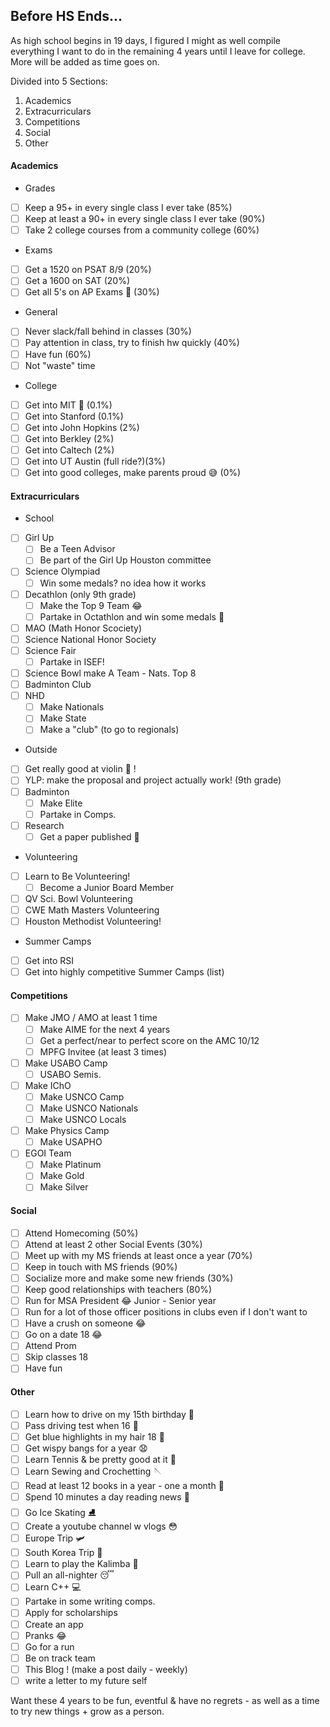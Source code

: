 ## Before HS Ends...
As high school begins in 19 days, I figured I might as well compile everything I want to do in the remaining 4 years until I leave for college. More will be added as time goes on.

Divided into 5 Sections:
1. Academics 
2. Extracurriculars
3. Competitions
4. Social
5. Other

#### Academics
* Grades
- [ ] Keep a 95+ in every single class I ever take (85%)
- [ ] Keep at least a 90+ in every single class I ever take (90%)
- [ ] Take 2 college courses from a community college (60%)
* Exams
- [ ] Get a 1520 on PSAT 8/9 (20%)
- [ ] Get a 1600 on SAT (20%)
- [ ] Get all 5's on AP Exams 💪 (30%)
* General
- [ ] Never slack/fall behind in classes (30%)
- [ ] Pay attention in class, try to finish hw quickly (40%)
- [ ] Have fun (60%)
- [ ] Not "waste" time
* College
- [ ] Get into MIT 💌 (0.1%)
- [ ] Get into Stanford (0.1%)
- [ ] Get into John Hopkins (2%)
- [ ] Get into Berkley (2%)
- [ ] Get into Caltech (2%)
- [ ] Get into UT Austin (full ride?)(3%)
- [ ] Get into good colleges, make parents proud 😅 (0%)

#### Extracurriculars
* School
- [ ] Girl Up
   - [ ] Be a Teen Advisor
   - [ ] Be part of the Girl Up Houston committee 
- [ ] Science Olympiad
   - [ ] Win some medals? no idea how it works
- [ ] Decathlon (only 9th grade)
   - [ ] Make the Top 9 Team 😂
   - [ ] Partake in Octathlon and win some medals 💪
- [ ] MAO (Math Honor Scociety)
- [ ] Science National Honor Society
- [ ] Science Fair
   - [ ] Partake in ISEF! 
- [ ] Science Bowl make A Team - Nats. Top 8
- [ ] Badminton Club
- [ ] NHD 
   - [ ] Make Nationals
   - [ ] Make State
   - [ ] Make a "club" (to go to regionals)
  
* Outside 
- [ ] Get really good at violin 🎻 !
- [ ] YLP: make the proposal and project actually work! (9th grade)
- [ ] Badminton
   - [ ] Make Elite
   - [ ] Partake in Comps.
- [ ] Research 
   - [ ] Get a paper published 🙂

* Volunteering
- [ ] Learn to Be Volunteering! 
   - [ ] Become a Junior Board Member
- [ ] QV Sci. Bowl Volunteering
- [ ] CWE Math Masters Volunteering
- [ ] Houston Methodist Volunteering!

* Summer Camps
- [ ] Get into RSI  
- [ ] Get into highly competitive Summer Camps (list)

#### Competitions 
- [ ] Make JMO / AMO at least 1 time 
  - [ ] Make AIME for the next 4 years
  - [ ] Get a perfect/near to perfect score on the AMC 10/12 
  - [ ] MPFG Invitee (at least 3 times)
- [ ] Make USABO Camp
  - [ ] USABO Semis. 
- [ ] Make IChO
  - [ ] Make USNCO Camp
  - [ ] Make USNCO Nationals 
  - [ ] Make USNCO Locals
- [ ] Make Physics Camp
  - [ ] Make USAPHO 
- [ ] EGOI Team
  - [ ] Make Platinum
  - [ ] Make Gold
  - [ ] Make Silver

#### Social
- [ ] Attend Homecoming (50%)
- [ ] Attend at least 2 other Social Events (30%)
- [ ] Meet up with my MS friends at least once a year (70%)
- [ ] Keep in touch with MS friends (90%)
- [ ] Socialize more and make some new friends (30%)
- [ ] Keep good relationships with teachers (80%)
- [ ] Run for MSA President 😂 Junior - Senior year
- [ ] Run for a lot of those officer positions in clubs even if I don't want to
- [ ] Have a crush on someone 😂
- [ ] Go on a date 18 😂
- [ ] Attend Prom
- [ ] Skip classes 18
- [ ] Have fun

#### Other
- [ ] Learn how to drive on my 15th birthday 🚗
- [ ] Pass driving test when 16 🚙
- [ ] Get blue highlights in my hair 18 💙
- [ ] Get wispy bangs for a year 😧
- [ ] Learn Tennis & be pretty good at it 🎾
- [ ] Learn Sewing and Crochetting 🪡
- [ ] Read at least 12 books in a year - one a month 📖
- [ ] Spend 10 minutes a day reading news 📰
- [ ] Go Ice Skating ⛸️
- [ ] Create a youtube channel w vlogs 😳
- [ ] Europe Trip 🛩️
- [ ] South Korea Trip 🌸
- [ ] Learn to play the Kalimba 🎵
- [ ] Pull an all-nighter 😴
- [ ] Learn C++ 💻
- [ ] Partake in some writing comps.
- [ ] Apply for scholarships 
- [ ] Create an app
- [ ] Pranks 😂
- [ ] Go for a run 
- [ ] Be on track team
- [ ] This Blog ! (make a post daily - weekly)
- [ ] write a letter to my future self

Want these 4 years to be fun, eventful & have no regrets - as well as a time to try new things + grow as a person.
